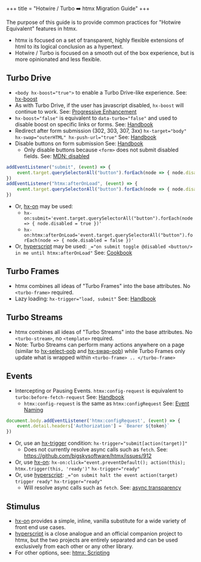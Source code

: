 +++
title = "Hotwire / Turbo ➡️ htmx Migration Guide"
+++

The purpose of this guide is to provide common practices for "Hotwire Equivalent" features in htmx.

* htmx is focused on a set of transparent, highly flexible extensions of html to its logical conclusion as a hypertext.
* Hotwire / Turbo is focused on a smooth out of the box experience, but is more opinionated and less flexible.

## Turbo Drive

* `<body hx-boost="true">` to enable a Turbo Drive-like experience. See: [hx-boost](@/attributes/hx-boost.md)
* As with Turbo Drive, if the user has javascript disabled, `hx-boost` will continue to work. See: [Progressive Enhancement](https://en.wikipedia.org/wiki/Progressive_enhancement)
* `hx-boost="false"` is equivalent to `data-turbo="false"` and used to disable boost on specific links or forms. See: [Handbook](https://turbo.hotwired.dev/handbook/drive#disabling-turbo-drive-on-specific-links-or-forms)
* Redirect after form submission (302, 303, 307, 3xx) `hx-target="body" hx-swap="outerHTML" hx-push-url="true"` See: [Handbook](https://turbo.hotwired.dev/handbook/drive#redirecting-after-a-form-submission)
* Disable buttons on form submission See: [Handbook](https://turbo.hotwired.dev/handbook/drive#form-submissions)
  * Only disable buttons because `<form>` does not submit disabled fields. See: [MDN: disabled](https://developer.mozilla.org/docs/Web/HTML/Attributes/disabled)
```javascript
addEventListener("submit", (event) => {
    event.target.querySelectorAll("button").forEach(node => { node.disabled = true })
})
addEventListener("htmx:afterOnLoad", (event) => {
    event.target.querySelectorAll("button").forEach(node => { node.disabled = false })
})
```
* Or, [hx-on](@/attributes/hx-on.md) may be used:
  * `hx-on:submit='event.target.querySelectorAll("button").forEach(node => { node.disabled = true })'`
  * `hx-on:htmx:afterOnLoad='event.target.querySelectorAll("button").forEach(node => { node.disabled = false })'`
* Or, [hyperscript](https://hyperscript.org) may be used: `_="on submit toggle @disabled <button/> in me until htmx:afterOnLoad"` See: [Cookbook](https://hyperscript.org/cookbook/)

## Turbo Frames

* htmx combines all ideas of "Turbo Frames" into the base attributes. No `<turbo-frame>` required.
* Lazy loading: `hx-trigger="load, submit"`  See: [Handbook](https://turbo.hotwired.dev/reference/frames#lazy-loaded-frame)

## Turbo Streams

* htmx combines all ideas of "Turbo Streams" into the base attributes. No `<turbo-stream>`, no `<template>` required.
* Note: Turbo Streams can perform many actions anywhere on a page (similar to [hx-select-oob](@/attributes/hx-select-oob.md) and [hx-swap-oob](@/attributes/hx-swap-oob.md)) while Turbo Frames only update what is wrapped within `<turbo-frame> .. </turbo-frame>`

## Events

* Intercepting or Pausing Events. `htmx:config-request` is equivalent to `turbo:before-fetch-request` See: [Handbook](https://turbo.hotwired.dev/handbook/drive#pausing-requests)
  * `htmx:config-request` is the same as `htmx:configRequest` See: [Event Naming](@/docs.md#event_naming)

```javascript
document.body.addEventListener('htmx:configRequest', (event) => {
    event.detail.headers['Authorization'] = `Bearer ${token}`
})
```

* Or, use an [hx-trigger](@/attributes/hx-trigger.md) condition: `hx-trigger="submit[action(target)]"`
  * Does not currently resolve async calls such as `fetch`. See: https://github.com/bigskysoftware/htmx/issues/912
* Or, use [hx-on](@/attributes/hx-on.md): `hx-on:click="event.preventDefault(); action(this); htmx.trigger(this, 'ready')"` `hx-trigger="ready"`
* Or, use [hyperscript](https://hyperscript.org): `_="on submit halt the event action(target) trigger ready"` `hx-trigger="ready"`
  * Will resolve async calls such as `fetch`. See: [async transparency](https://hyperscript.org/docs/#async)

## Stimulus

* [hx-on](@/attributes/hx-on.md) provides a simple, inline, vanilla substitute for a wide variety of front end use cases.
* [hyperscript](https://hyperscript.org) is a close analogue and an official companion project to htmx, but the two projects are entirely separated and can be used exclusively from each other or any other library.
* For other options, see: [htmx: Scripting](/docs/#scripting)
